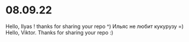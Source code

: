 # 08.09.22

Hello, Ilyas ! thanks for sharing your repo ^)
Ильяс не любит кукурузу =)
Hello, Viktor. Thanks for sharing your repo :)
